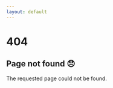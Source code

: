 ```yaml
---
layout: default
---
```


# 404

## Page not found :disappointed:

The requested page could not be found.
